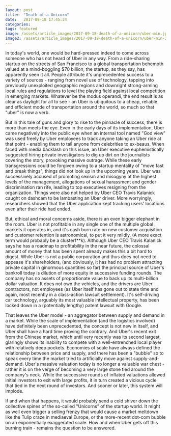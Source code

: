 ```yaml
---
layout: post
title:  "Death of a Unicorn"
date:   2017-09-18 17:45:34
categories: 
tags: featured
image: /assets/article_images/2017-09-18-death-of-a-unicorn/uber-min.jpg
image2: /assets/article_images/2017-09-18-death-of-a-unicorn/uber-min-2.jpg
---
```


In today's world, one would be hard-pressed indeed to come across someone who has not heard of Uber in any way. From a ride-sharing startup on the streets of San Francisco to a global transportation behemoth valued at a mind-boggling $70 billion, the startup, as they say, has apparently seen it all. People attribute it's unprecedented success to a variety of sources - ranging from novel use of technology, tapping into previously unexploited geographic regions and downright strong-arming local rules and regulations to level the playing field against local competition in emerging markets. Whatever be the modus operandi, the end result is as clear as daylight for all to see - an Uber is ubiquitous to a cheap, reliable and efficient mode of transportation around the world, so much so that "uber" is now a verb.

But in this tale of guns and glory to rise to the pinnacle of success, there is more than meets the eye. Even in the early days of its implementation, Uber came negatively into the public eye when an internal tool named "God view" was used freely by Uber employees to track anyone taking an Uber ride at that point - enabling them to tail anyone from celebrities to ex-beaus. When faced with media backlash on this issue, an Uber executive euphemistically suggested hiring private investigators to dig up dirt on the journalists covering the story, provoking massive outrage. While these early transgressions could be forgiven owing to a startup mentality of "move fast and break things", things did not look up in the upcoming years. Uber was successively accused of promoting sexism and misogyny at the highest levels of the management, allegations of sexual harassment and gender discrimination ran rife, leading to top executives resigning from the organization. Things were also not helped by Uber CEO Travis Kalanick caught on dashcam to be lambasting an Uber driver. More worryingly, researchers showed that the Uber application kept tracking users' locations even after their ride had ended.

But, ethical and moral concerns aside, there is an even bigger elephant in the room. Uber is not profitable in any single one of the multiple global markets it operates in, and it's cash burn rate on new customer acquisition and customer retention is astronomical, to put it very mildly. (A more exact term would probably be a clusterf**k). Although Uber CEO Travis Kalanick says he has a roadmap to profitability in the near future, the colossal amount of money that has been spent already makes this a bit hard to digest. While Uber is not a public corporation and thus does not need to appease it's shareholders, (and obviously, it has had no problem attracting private capital in ginormous quantities so far) the principal source of Uber's bankroll today is dilution of more equity in successive funding rounds. The company has no assets of proportionate value to back up its multi-billion dollar valuation. It does not own the vehicles, and the drivers are Uber contractors, not employees (as Uber itself has gone out to state time and again, most recently in a class-action lawsuit settlement). It's self-driving car technology, arguably its most valuable intellectual property, has been locked down in a (potentially lengthy) patent lawsuit with Google.

That leaves the Uber model - an aggregator between supply and demand in a market. While the scale of implementation (and the logistics involved) have definitely been unprecedented, the concept is not new in itself, and Uber shall have a hard time proving the contrary. And Uber's recent exit from the Chinese market, which until very recently was its second largest, glaringly shows its inability to compete with a well-entrenched local player with relatively deep pockets. Economies of scale have always defined the relationship between price and supply, and there has been a "bubble" so to speak every time the market tried to artificially move against supply-and-demand. Uber's massive valuation today is no longer a valuable war chest - rather it is on the verge of becoming a very large stone tied around the company's​ neck. While the successive rounds of inflated valuations allowed initial investors to exit with large profits, it in turn created a vicious cycle that tied in the next round of investors. And sooner or later, this system will implode.

If and when that happens, it would probably send a cold shiver down the collective spines of the so-called "Unicorns" of the startup world. It might as well even trigger a selling frenzy that would cause a market meltdown like the Tulip craze in mediaeval Europe, or the more-recent dot-com bubble on an exponentially exaggerated scale. How and when Uber gets off this burning train - remains the question to be answered.